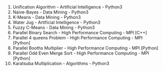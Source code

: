 1. Unification Algorithm - Artificial Intelligence - Python3
2. Naive-Bayes - Data Mining - Python3
3. K-Means - Data Mining - Python3
4. Water Jug - Artificial Intelligence - Python3
5. Fuzzy C-Means - Data Mining - Python3
6. Parallel Binary Search - High Performance Computing - MPI [C++]
7. Parallel 4 queens Problem - High Performance Computing - MPI [Python]
8. Parallel Booths Multiplier - High Performance Computing - MPI [Python]
9. Parallel Odd Even Merge Sort - High Performance Computing - MPI [Python]
10. Karatsuba Multiplication - Algorithms - Python3